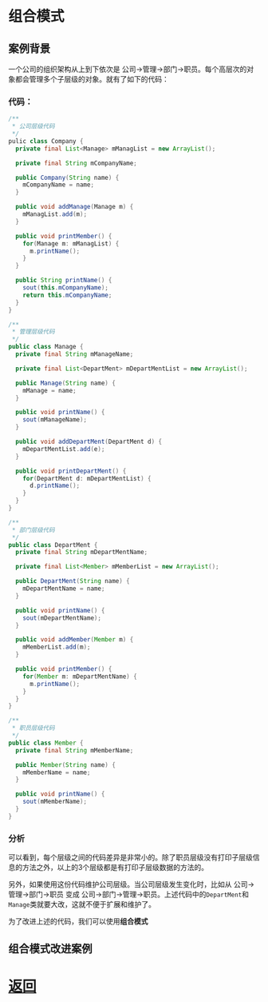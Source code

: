 # 组合模式

## 案例背景

一个公司的组织架构从上到下依次是 公司->管理->部门->职员。每个高层次的对象都会管理多个子层级的对象。就有了如下的代码：

### 代码：

```java
/**
 * 公司层级代码
 */
pulic class Company {
  private final List<Manage> mManagList = new ArrayList();

  private final String mCompanyName;

  public Company(String name) {
    mCompanyName = name;
  }

  public void addManage(Manage m) {
    mManagList.add(m);
  }

  public void printMember() {
    for(Manage m: mManagList) {
      m.printName();
    }
  }

  public String printName() {
    sout(this.mCompanyName);
    return this.mCompanyName;
  }
}

/**
 * 管理层级代码
 */
public class Manage {
  private final String mManageName;

  private final List<DepartMent> mDepartMentList = new ArrayList();

  public Manage(String name) {
    mManage = name;
  }

  public void printName() {
    sout(mManageName);
  }

  public void addDepartMent(DepartMent d) {
    mDepartMentList.add(e);
  }

  public void printDepartMent() {
    for(DepartMent d: mDepartMentList) {
      d.printName();
    }
  }
}

/**
 * 部门层级代码
 */
public class DepartMent {
  private final String mDepartMentName;

  private final List<Member> mMemberList = new ArrayList();

  public DepartMent(String name) {
    mDepartMentName = name;
  }

  public void printName() {
    sout(mDepartMentName);
  }

  public void addMember(Member m) {
    mMemberList.add(m);
  }

  public void printMember() {
    for(Member m: mDepartMentName) {
      m.printName();
    }
  }
}

/**
 * 职员层级代码
 */
public class Member {
  private final String mMemberName;

  public Member(String name) {
    mMemberName = name;
  }

  public void printName() {
    sout(mMemberName);
  }
}
```

### 分析

可以看到，每个层级之间的代码差异是非常小的。除了职员层级没有打印子层级信息的方法之外，以上的3个层级都是有打印子层级数据的方法的。

另外，如果使用这份代码维护公司层级。当公司层级发生变化时，比如从 公司->管理->部门->职员 变成 公司->部门->管理->职员。上述代码中的`DepartMent`和`Manage`类就要大改，这就不便于扩展和维护了。

为了改进上述的代码，我们可以使用**组合模式**

## 组合模式改进案例



# [返回](./第三章.md)